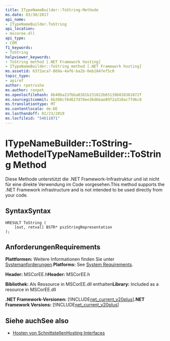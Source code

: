 ```yaml
---
title: ITypeNameBuilder::ToString-Methode
ms.date: 03/30/2017
api_name:
- ITypeNameBuilder.ToString
api_location:
- mscoree.dll
api_type:
- COM
f1_keywords:
- ToString
helpviewer_keywords:
- ToString method [.NET Framework hosting]
- ITypeNameBuilder::ToString method [.NET Framework hosting]
ms.assetid: 6372aca7-869a-4af6-ba2b-0eb1047ef5c0
topic_type:
- apiref
author: rpetrusha
ms.author: ronpet
ms.openlocfilehash: 8b40ba23fbba0381b231822b65139b018381072f
ms.sourcegitcommit: 6b308cf6d627d78ee36dbbae8972a310ac7fd6c8
ms.translationtype: MT
ms.contentlocale: de-DE
ms.lasthandoff: 01/23/2019
ms.locfileid: "54611071"
---
```

# <a name="itypenamebuildertostring-method"></a><span data-ttu-id="2ccf5-102">ITypeNameBuilder::ToString-Methode</span><span class="sxs-lookup"><span data-stu-id="2ccf5-102">ITypeNameBuilder::ToString Method</span></span>
<span data-ttu-id="2ccf5-103">Diese Methode unterstützt die .NET Framework-Infrastruktur und ist nicht für eine direkte Verwendung im Code vorgesehen.</span><span class="sxs-lookup"><span data-stu-id="2ccf5-103">This method supports the .NET Framework infrastructure and is not intended to be used directly from your code.</span></span>  
  
## <a name="syntax"></a><span data-ttu-id="2ccf5-104">Syntax</span><span class="sxs-lookup"><span data-stu-id="2ccf5-104">Syntax</span></span>  
  
```  
HRESULT ToString (  
    [out, retval] BSTR* pszStringRepresentation  
);  
```  
  
## <a name="requirements"></a><span data-ttu-id="2ccf5-105">Anforderungen</span><span class="sxs-lookup"><span data-stu-id="2ccf5-105">Requirements</span></span>  
 <span data-ttu-id="2ccf5-106">**Plattformen:** Weitere Informationen finden Sie unter [Systemanforderungen](../../../../docs/framework/get-started/system-requirements.md).</span><span class="sxs-lookup"><span data-stu-id="2ccf5-106">**Platforms:** See [System Requirements](../../../../docs/framework/get-started/system-requirements.md).</span></span>  
  
 <span data-ttu-id="2ccf5-107">**Header:** MSCorEE.h</span><span class="sxs-lookup"><span data-stu-id="2ccf5-107">**Header:** MSCorEE.h</span></span>  
  
 <span data-ttu-id="2ccf5-108">**Bibliothek:** Als Ressource in MSCorEE.dll enthalten</span><span class="sxs-lookup"><span data-stu-id="2ccf5-108">**Library:** Included as a resource in MSCorEE.dll</span></span>  
  
 <span data-ttu-id="2ccf5-109">**.NET Framework-Versionen:** [!INCLUDE[net_current_v20plus](../../../../includes/net-current-v20plus-md.md)]</span><span class="sxs-lookup"><span data-stu-id="2ccf5-109">**.NET Framework Versions:** [!INCLUDE[net_current_v20plus](../../../../includes/net-current-v20plus-md.md)]</span></span>  
  
## <a name="see-also"></a><span data-ttu-id="2ccf5-110">Siehe auch</span><span class="sxs-lookup"><span data-stu-id="2ccf5-110">See also</span></span>
- [<span data-ttu-id="2ccf5-111">Hosten von Schnittstellen</span><span class="sxs-lookup"><span data-stu-id="2ccf5-111">Hosting Interfaces</span></span>](../../../../docs/framework/unmanaged-api/hosting/hosting-interfaces.md)
